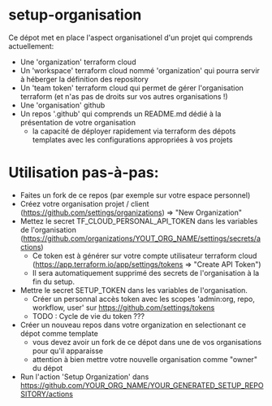 # setup-organisation

Ce dépot met en place l'aspect organisationel d'un projet qui comprends actuellement:

- Une 'organization' terraform cloud
- Un 'workspace' terraform cloud nommé 'organization' qui pourra servir à héberger la définition des repository
- Un 'team token' terraform cloud qui permet de gérer l'organisation terraform (et n'as pas de droits sur vos autres organisations !)
- Une 'organisation' github
- Un repos '.github' qui comprends un README.md dédié à la présentation de votre organisation
    - la capacité de déployer rapidement via terraform des dépots templates avec les configurations appropriées à vos projets


# Utilisation pas-à-pas:
- Faites un fork de ce repos (par exemple sur votre espace personnel)
- Créez votre organisation projet / client (https://github.com/settings/organizations) => "New Organization"
- Mettez le secret TF_CLOUD_PERSONAL_API_TOKEN dans les variables de l'organisation (https://github.com/organizations/YOUT_ORG_NAME/settings/secrets/actions)
  - Ce token est à générer sur votre compte utilisateur terraform cloud (https://app.terraform.io/app/settings/tokens => "Create API Token")
  - Il sera automatiquement supprimé des secrets de l'organisation à la fin du setup.
- Mettre le secret SETUP_TOKEN dans les variables de l'organisation.
  - Créer un personnal accès token avec les scopes 'admin:org, repo, workflow, user' sur https://github.com/settings/tokens
  - TODO : Cycle de vie du token ???
- Créer un nouveau repos dans votre organization en selectionant ce dépot comme template
  - vous devez avoir un fork de ce dépot dans une de vos organisations pour qu'il apparaisse 
  - attention à bien mettre votre nouvelle organisation comme "owner" du dépot
- Run l'action 'Setup Organization' dans https://github.com/YOUR_ORG_NAME/YOUR_GENERATED_SETUP_REPOSITORY/actions